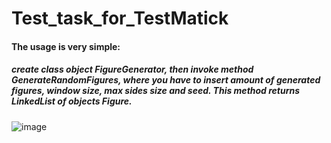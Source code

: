 # Test_task_for_TestMatick

<div><h4>The usage is very simple:</h4><h5>create class object FigureGenerator, then invoke method GenerateRandomFigures, where you have to insert amount of generated figures, window size, max sides size and seed. This method returns LinkedList of objects Figure.</h5></div>

![image](https://github.com/user-attachments/assets/a7a9fd96-a066-4e83-872f-52fa137eec72)
